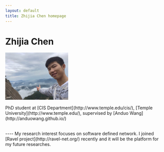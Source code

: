 ```yaml
---
layout: default
title: Zhijia Chen homepage
---
```

# Zhijia Chen
<img border="0" src="/resource/Zhijia.jpg" height="150">
<br>
<p>PhD student at [CIS Department](http://www.temple.edu/cis/), [Temple University](http://www.temple.edu/), supervised by [Anduo Wang](http://anduowang.github.io/)</p><br>
----
My research interest focuses on software defined network. I joined [Ravel project](http://ravel-net.org/) recently and it will be the platform for my future researches.
